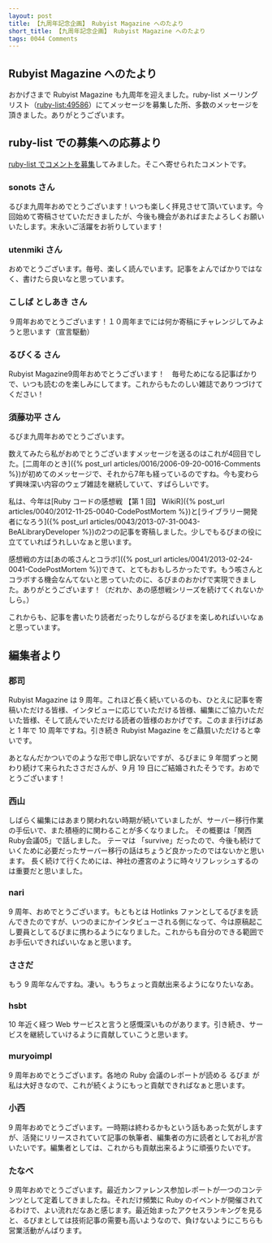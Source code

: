 ```yaml
---
layout: post
title: 【九周年記念企画】 Rubyist Magazine へのたより
short_title: 【九周年記念企画】 Rubyist Magazine へのたより
tags: 0044 Comments
---
```



## Rubyist Magazine へのたより

おかげさまで Rubyist Magazine も九周年を迎えました。ruby-list メーリングリスト（[ruby-list:49586](http://blade.nagaokaut.ac.jp/cgi-bin/scat.rb/ruby/ruby-list/49586)）にてメッセージを募集した所、多数のメッセージを頂きました。ありがとうございます。

## ruby-list での募集への応募より

[ruby-list でコメントを募集](http://blade.nagaokaut.ac.jp/cgi-bin/scat.rb/ruby/ruby-list/49586)してみました。そこへ寄せられたコメントです。

### sonots さん

るびま九周年おめでとうございます！いつも楽しく拝見させて頂いています。今回始めて寄稿させていただきましたが、今後も機会があればまたよろしくお願いいたします。末永いご活躍をお祈りしています！

### utenmiki さん

おめでとうございます。毎号、楽しく読んでいます。記事をよんでばかりではなく、書けたら良いなと思っています。

### こしば としあき さん

９周年おめでとうございます！１０周年までには何か寄稿にチャレンジしてみようと思います（宣言駆動）

### るびくる さん

Rubyist Magazine9周年おめでとうございます！　毎号ためになる記事ばかりで、いつも読むのを楽しみにしてます。これからもたのしい雑誌でありつづけてください！

### 須藤功平 さん

るびま九周年おめでとうございます。

数えてみたら私がおめでとうございますメッセージを送るのはこれが4回目でした。[二周年のとき]({% post_url articles/0016/2006-09-20-0016-Comments %})が初めてのメッセージで、それから7年も経っているのですね。今も変わらず興味深い内容のウェブ雑誌を継続していて、すばらしいです。

私は、今年は[Ruby コードの感想戦 【第 1 回】 WikiR]({% post_url articles/0040/2012-11-25-0040-CodePostMortem %})と[ライブラリー開発者になろう]({% post_url articles/0043/2013-07-31-0043-BeALibraryDeveloper %})の2つの記事を寄稿しました。少しでもるびまの役に立てていればうれしいなぁと思います。

感想戦の方は[あの咳さんとコラボ]({% post_url articles/0041/2013-02-24-0041-CodePostMortem %})できて、とてもおもしろかったです。もう咳さんとコラボする機会なんてないと思っていたのに、るびまのおかげで実現できました。ありがとうございます！（だれか、あの感想戦シリーズを続けてくれないかしら。）

これからも、記事を書いたり読者だったりしながらるびまを楽しめればいいなぁと思っています。

## 編集者より

### 郡司

Rubyist Magazine は 9 周年。これほど長く続いているのも、ひとえに記事を寄稿いただける皆様、インタビューに応じていただける皆様、編集にご協力いただいた皆様、そして読んでいただける読者の皆様のおかげです。このまま行けばあと 1 年で 10 周年ですね。引き続き Rubyist Magazine をご贔屓いただけると幸いです。

あとなんだかついでのような形で申し訳ないですが、るびまに 9 年間ずっと関わり続けて来られたささださんが、9 月 19 日にご結婚されたそうです。おめでとうございます！

### 西山

しばらく編集にはあまり関われない時期が続いていましたが、サーバー移行作業の手伝いで、また積極的に関わることが多くなりました。
その概要は「関西Ruby会議05」で話しました。
テーマは 「survive」だったので、今後も続けていくために必要だったサーバー移行の話はちょうど良かったのではないかと思います。
長く続けて行くためには、神社の遷宮のように時々リフレッシュするのは重要だと思いました。

### nari

9 周年、おめでとうございます。もともとは Hotlinks ファンとしてるびまを読んできたのですが、いつのまにかインタビューされる側になって、今は原稿起こし要員としてるびまに携わるようになりました。これからも自分のできる範囲でお手伝いできればいいなぁと思います。

### ささだ

もう 9 周年なんですね。凄い。もうちょっと貢献出来るようになりたいなあ。

### hsbt

10 年近く経つ Web サービスと言うと感慨深いものがあります。引き続き、サービスを継続していけるように貢献していこうと思います。

### muryoimpl

9 周年おめでとうございます。各地の Ruby 会議のレポートが読める るびま が 私は大好きなので、これが続くようにもっと貢献できればなぁと思います。

### 小西

9 周年おめでとうございます。一時期は終わるかもという話もあった気がしますが、活発にリリースされていて記事の執筆者、編集者の方に読者としてお礼が言いたいです。編集者としては、これからも貢献出来るように頑張りたいです。

### たなべ

9 周年おめでとうございます。最近カンファレンス参加レポートが一つのコンテンツとして定着してきましたね。それだけ頻繁に Ruby のイベントが開催されてるわけで、よい流れだなあと感じます。最近始まったアクセスランキングを見ると、るびまとしては技術記事の需要も高いようなので、負けないようにこちらも営業活動がんばります。



